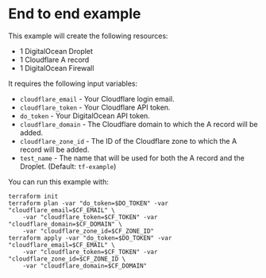 # End to end example

This example will create the following resources:

- 1 DigitalOcean Droplet 
- 1 Cloudflare A record
- 1 DigitalOcean Firewall

It requires the following input variables:

- `cloudflare_email`  - Your Cloudflare login email.
- `cloudflare_token`  - Your Cloudflare API token.
- `do_token`          - Your DigitalOcean API token.
- `cloudflare_domain` - The Cloudflare domain to which the A record will be added.
- `cloudflare_zone_id` - The ID of the Cloudflare zone to which the A record will be added.
- `test_name` - The name that will be used for both the A record and the Droplet. (Default: `tf-example`)

You can run this example with:

```
terraform init
terraform plan -var "do_token=$DO_TOKEN" -var "cloudflare_email=$CF_EMAIL" \
    -var "cloudflare_token=$CF_TOKEN" -var "cloudflare_domain=$CF_DOMAIN" \
    -var "cloudflare_zone_id=$CF_ZONE_ID"
terraform apply -var "do_token=$DO_TOKEN" -var "cloudflare_email=$CF_EMAIL" \
    -var "cloudflare_token=$CF_TOKEN" -var "cloudflare_zone_id=$CF_ZONE_ID \
    -var "cloudflare_domain=$CF_DOMAIN"
```